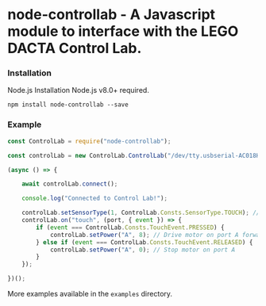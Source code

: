 # node-controllab - A Javascript module to interface with the LEGO DACTA Control Lab.

### Installation

Node.js Installation
Node.js v8.0+ required.

`npm install node-controllab --save`

### Example

```js
const ControlLab = require("node-controllab");

const controlLab = new ControlLab.ControlLab("/dev/tty.usbserial-AC018HBC"); // Change this to your serial port

(async () => {

    await controlLab.connect();

    console.log("Connected to Control Lab!");

    controlLab.setSensorType(1, ControlLab.Consts.SensorType.TOUCH); // Set input port 1 to a touch sensor
    controlLab.on("touch", (port, { event }) => {
        if (event === ControlLab.Consts.TouchEvent.PRESSED) {
            controlLab.setPower("A", 8); // Drive motor on port A forward at full power (range is -8 to 8)
        } else if (event === ControlLab.Consts.TouchEvent.RELEASED) {
            controlLab.setPower("A", 0); // Stop motor on port A
        }
    });

})();
```

More examples available in the `examples` directory.
